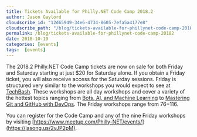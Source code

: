 ```yaml
---
title: Tickets Available for Philly.NET Code Camp 2018.2
author: Jason Gaylord
cloudscribe_id: "12d65949-34e6-4734-8605-7efa5a4177e8"
cloudscribe_path: "/blog/tickets-available-for-phillynet-code-camp-20182"
permalink: /blog/tickets-available-for-phillynet-code-camp-20182
date: 2018-10-19
categories: [events]
tags:  [events]
---
```


The 2018.2 Philly.NET Code Camp tickets are now on sale for both Friday and Saturday starting at just $20 for Saturday alone. If you obtain a Friday ticket, you will also receive access for the Saturday sessions. Friday is structured very similar to the workshops you would expect to see at [TechBash](http://jasong.us/techbash). These workshops are all day workshops and cover a variety of the hottest topics ranging from [Bots, AI, and Machine Learning](https://jasong.us/2EJPwCL) to [Mastering Git and GitHub with DevOps](https://jasong.us/2RZaEHH). The Friday workshops range from $76-$116. 

You can register for the Code Camp and any of the nine Friday workshops by visiting [https://www.meetup.com/Philly-NET/events/](https://jasong.us/2yJP2pM).